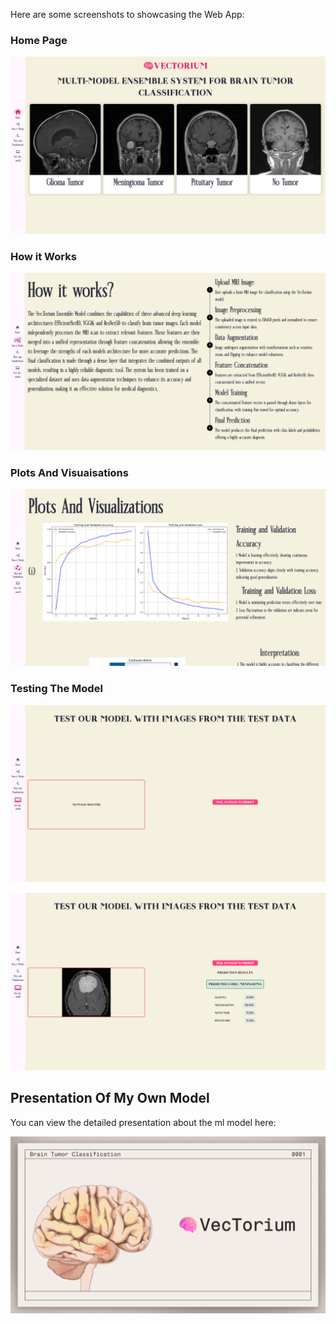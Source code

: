 
Here are some screenshots to showcasing the Web App:

### Home Page
![Screenshot 1](flutter_dl_flash_integration/images/Screenshot%20(554).png)

### How it Works
![Screenshot 2](flutter_dl_flash_integration/images/Screenshot%20(555).png)

### Plots And Visuaisations
![Screenshot 3](flutter_dl_flash_integration/images/Screenshot%20(556).png)

### Testing The Model
![Screenshot 4](flutter_dl_flash_integration/images/Screenshot%20(557).png)

![Screenshot 4](flutter_dl_flash_integration/images/Screenshot%20(558).png)

## Presentation Of My Own Model

You can view the detailed presentation about the ml model here:  

[![Project Presentation](flutter_dl_flash_integration/images/Screenshot%20(559).png)](flutter_dl_flash_integration/images/ppt.pptx)
